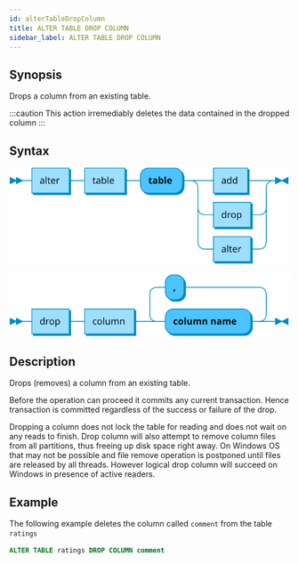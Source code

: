 ```yaml
---
id: alterTableDropColumn
title: ALTER TABLE DROP COLUMN
sidebar_label: ALTER TABLE DROP COLUMN
---
```


## Synopsis

Drops a column from an existing table.

:::caution
This action irremediably deletes the data contained in the dropped column
:::

## Syntax

![alter table syntax](/static/img/doc/diagrams/alter-table.svg)

![drop column syntax](/static/img/doc/diagrams/alter-table-drop-column.svg)

## Description

Drops (removes) a column from an existing table. 

Before the operation can proceed it commits any current transaction. Hence transaction
is committed regardless of the success or failure of the drop.  

Dropping a column does not lock the table for reading and  does not wait on any reads to finish. Drop column will also attempt to
remove column files from all partitions, thus freeing up disk space right away. On Windows OS that may not be possible and
file remove operation is postponed until files are released by all threads. However logical drop column will succeed on Windows in
presence of active readers.

## Example
The following example deletes the column called `comment` from the table `ratings`

```sql title="Dropping a column"
ALTER TABLE ratings DROP COLUMN comment
```
